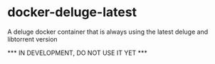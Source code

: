 # docker-deluge-latest
A deluge docker container that is always using the latest deluge and libtorrent version


*** IN DEVELOPMENT, DO NOT USE IT YET ***
